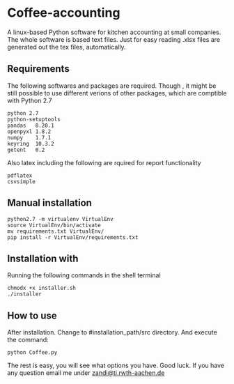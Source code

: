 # Coffee-accounting
A linux-based Python software for kitchen accounting at small companies.
The whole software is based text files. Just for easy reading .xlsx files are generated out the tex files, automatically.

## Requirements
The following softwares and packages are required. Though , it might be still possible to use different verions of other packages, which are comptible with Python 2.7

    python 2.7
    python-setuptools
    pandas   0.20.1
    openpyxl 1.8.2
    numpy    1.7.1
    keyring  10.3.2
    getent   0.2
 
Also latex including the following are rquired for report functionality

    pdflatex
    csvsimple
    
## Manual installation

    python2.7 -m virtualenv VirtualEnv
    source VirtualEnv/bin/activate
    mv requirements.txt VirtualEnv/
    pip install -r VirtualEnv/requirements.txt   
    
    
## Installation with 
Running the following commands in the shell terminal
    
    chmodx +x installer.sh
    ./installer
    
## How to use
After installation. Change to #installation_path/src directory. And execute the command:

    python Coffee.py

The rest is easy, you will see what options you have. Good luck. If you have any question email me under zandi@ti.rwth-aachen.de
    
